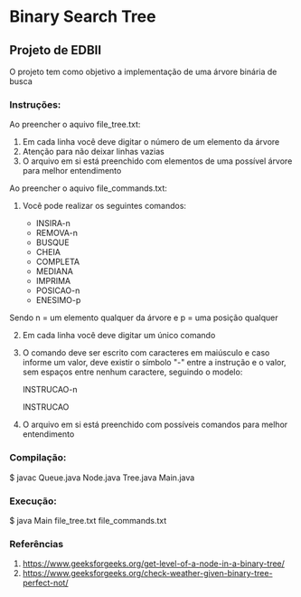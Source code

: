 # Binary Search Tree

## Projeto de EDBII

O projeto tem como objetivo a implementação de uma árvore binária de busca

### Instruções:

Ao preencher o aquivo file_tree.txt:
1. Em cada linha você deve digitar o número de um elemento da árvore
2. Atenção para não deixar linhas vazias
3. O arquivo em si está preenchido com elementos de uma possível árvore para melhor entendimento

Ao preencher o aquivo file_commands.txt:

1. Você pode realizar os seguintes comandos:

	* INSIRA-n
	* REMOVA-n
	* BUSQUE
	* CHEIA 
	* COMPLETA
	* MEDIANA
	* IMPRIMA
	* POSICAO-n
	* ENESIMO-p

Sendo n = um elemento qualquer da árvore e p = uma posição qualquer

2. Em cada linha você deve digitar um único comando

3. O comando deve ser escrito com caracteres em maiúsculo e caso informe um valor, deve existir o símbolo "-" entre a instrução e o valor, sem espaços entre nenhum caractere, seguindo o modelo:

	INSTRUCAO-n
	
	INSTRUCAO

4. O arquivo em si está preenchido com possíveis comandos para melhor entendimento

### Compilação: 

$ javac Queue.java Node.java Tree.java Main.java

### Execução:

$ java Main file_tree.txt file_commands.txt


### Referências

1. https://www.geeksforgeeks.org/get-level-of-a-node-in-a-binary-tree/ 
2. https://www.geeksforgeeks.org/check-weather-given-binary-tree-perfect-not/
